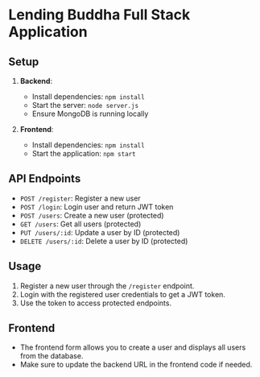 # Lending Buddha Full Stack Application

## Setup

1. **Backend**:
    - Install dependencies: `npm install`
    - Start the server: `node server.js`
    - Ensure MongoDB is running locally

2. **Frontend**:
    - Install dependencies: `npm install`
    - Start the application: `npm start`

## API Endpoints

- `POST /register`: Register a new user
- `POST /login`: Login user and return JWT token
- `POST /users`: Create a new user (protected)
- `GET /users`: Get all users (protected)
- `PUT /users/:id`: Update a user by ID (protected)
- `DELETE /users/:id`: Delete a user by ID (protected)

## Usage

1. Register a new user through the `/register` endpoint.
2. Login with the registered user credentials to get a JWT token.
3. Use the token to access protected endpoints.

## Frontend

- The frontend form allows you to create a user and displays all users from the database.
- Make sure to update the backend URL in the frontend code if needed.
